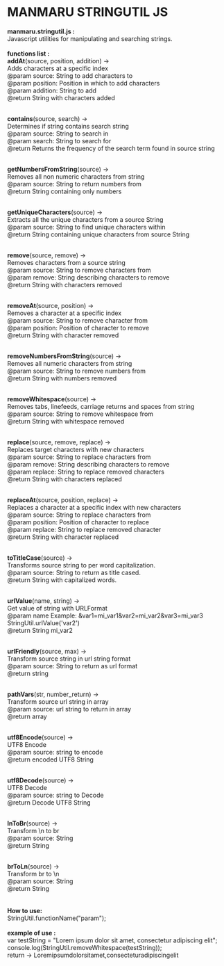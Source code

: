 MANMARU STRINGUTIL JS
===============

<b>manmaru.stringutil.js :</b><br>
Javascript utilities for manipulating and searching strings.<br><br>
<b>functions list :</b><br>
<b>addAt</b>(source, position, addition) -><br>
Adds characters at a specific index<br>
@param source: String to add characters to<br>
@param position: Position in which to add characters<br>
@param addition: String to add<br>
@return String with characters added<br><br>
        
<b>contains</b>(source, search) -><br>
Determines if string contains search string<br>
@param source: String to search in<br>
@param search: String to search for<br>
@return Returns the frequency of the search term found in source string<br><br>
        
<b>getNumbersFromString</b>(source) -><br>
Removes all non numeric characters from string<br>
@param source: String to return numbers from<br>
@return String containing only numbers<br><br>
        
<b>getUniqueCharacters</b>(source) -><br>
Extracts all the unique characters from a source String<br>
@param source: String to find unique characters within<br>
@return String containing unique characters from source String<br><br>
        
<b>remove</b>(source, remove) -><br> 
Removes characters from a source string<br> 
@param source: String to remove characters from<br> 
@param remove: String describing characters to remove<br> 
@return String with characters removed<br> <br> 
        
<b>removeAt</b>(source, position) -><br> 
Removes a character at a specific index<br>
@param source: String to remove character from<br>
@param position: Position of character to remove<br>
@return String with character removed<br><br>

<b>removeNumbersFromString</b>(source) -><br>
Removes all numeric characters from string<br>
@param source: String to remove numbers from<br>
@return String with numbers removed<br><br>
        
<b>removeWhitespace</b>(source) -><br>
Removes tabs, linefeeds, carriage returns and spaces from string<br>
@param source: String to remove whitespace from<br>
@return String with whitespace removed<br><br>

<b>replace</b>(source, remove, replace) -><br>
Replaces target characters with new characters<br>
@param source: String to replace characters from<br>
@param remove: String describing characters to remove<br>
@param replace: String to replace removed characters<br>
@return String with characters replaced<br><br>
        
<b>replaceAt</b>(source, position, replace) -><br>
Replaces a character at a specific index with new characters<br>
@param source: String to replace characters from<br>
@param position: Position of character to replace<br>
@param replace: String to replace removed character<br>
@return String with character replaced<br><br>

<b>toTitleCase</b>(source) -><br>
Transforms source string to per word capitalization.<br>
@param source: String to return as title cased.<br>
@return String with capitalized words.<br><br>

<b>urlValue</b>(name, string) -><br>
Get value of string with URLFormat <br>
@param name Example: &var1=mi_var1&var2=mi_var2&var3=mi_var3<br>
StringUtil.urlValue('var2')<br>
@return String mi_var2<br><br>
        
<b>urlFriendly</b>(source, max) -> <br>
Transform source string in url string format<br>
@param source: String to return as url format<br>
@return string<br><br>
        
<b>pathVars</b>(str, number_return) -><br>
Transform source url string in array<br>
@param source: url string to return in array<br>
@return array<br><br>

<b>utf8Encode</b>(source) -><br>
UTF8 Encode<br>
@param source: string to encode<br>
@return encoded UTF8 String<br><br>

<b>utf8Decode</b>(source) -><br>
UTF8 Decode<br>
@param source: string to Decode<br>
@return Decode UTF8 String<br><br>
        
<b>lnToBr</b>(source) -><br>
Transform \n to br<br>
@param source: String<br>
@return String<br><br>
    
<b>brToLn</b>(source) -><br>
Transform br to \n<br>
@param source: String<br>
@return String<br><br><br>
<b>How to use:</b><br>
StringUtil.functionName("param");<br>
<br>
<b>example of use :</b><br>
var testString = "Lorem ipsum dolor sit amet, consectetur adipiscing elit";<br>
console.log(StringUtil.removeWhitespace(testString));<br>
return -> Loremipsumdolorsitamet,consecteturadipiscingelit

